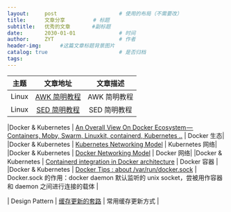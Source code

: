 ```yaml
---
layout:     post                    # 使用的布局（不需要改）
title:      文章分享         # 标题 
subtitle:   优秀的文章       #副标题
date:       2030-01-01              # 时间
author:     ZYT                     # 作者
header-img:      #这篇文章标题背景图片
catalog: true                       # 是否归档
tags:
---
```


|        主题  |     文章地址   |       文章描述 |
|------------ | :-----------: | :-----------: |
|Linux      |       [AWK 简明教程](https://coolshell.cn/articles/9104.html)        |       AWK 简明教程        |
|Linux      |   [SED 简明教程](https://coolshell.cn/articles/9104.html)    |          SED 简明教程 |

|Docker & Kubernetes      |   [An Overall View On Docker Ecosystem — Containers, Moby, Swarm, Linuxkit, containerd, Kubernetes ..](https://medium.com/devopslinks/an-overall-view-on-docker-ecosystem-containers-moby-swarm-linuxkit-containerd-kubernetes-5e4972a6a1e8)    |  Docker 生态|
|Docker & Kubernetes      |   [Kubernetes Networking Model](https://itnext.io/an-illustrated-guide-to-kubernetes-networking-part-1-d1ede3322727)    |  Kubernetes 网络|
|Docker & Kubernetes      |   [Docker Networking Model](https://success.docker.com/article/networking)    |  Docker 网络|
|Docker & Kubernetes      |   [Containerd integration in Docker architecture](https://medium.com/devopslinks/docker-containerd-standalone-runtimes-heres-what-you-should-know-b834ef155426)    |  Docker 容器 |
|Docker & Kubernetes      |   [Docker Tips : about /var/run/docker.sock](https://medium.com/lucjuggery/about-var-run-docker-sock-3bfd276e12fd)    |  Docker.sock 的作用：docker daemon 默认监听的 unix socket，尝被用作容器和 daemon 之间进行连接的载体 |

| Design Pattern      |   [缓存更新的套路](https://coolshell.cn/articles/17416.html)    |  常用缓存更新方式 |

